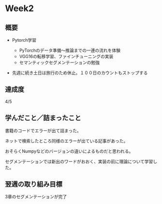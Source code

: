 # Week2
## 概要
- Pytorch学習
  - PyTorchのデータ準備～推論までの一連の流れを体験
  - VGG16の転移学習、ファインチューニングの実装
  - セマンティックセグメンテーションの勉強

- 先週に続き土日は旅行のため休止。１００日のカウントもストップする
## 達成度
4/5

## 学んだこと／詰まったこと
書籍のコードでエラーが出て詰まった。

ネットで検索したところ同様のエラーが出ている記事があった。

おそらくNumpyなどのバージョンの違いによるものだと思われる。

セグメンテーションでは新出のワードがおおく、実装の前に理論について学習した。

## 翌週の取り組み目標
3章のセグメンテーションが完了